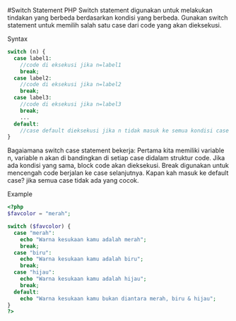 
#Switch Statement PHP
Switch statement digunakan untuk melakukan tindakan yang berbeda berdasarkan kondisi yang berbeda.
Gunakan switch statement untuk memilih salah satu case dari code yang akan dieksekusi.

Syntax
```php
switch (n) {
  case label1:
    //code di eksekusi jika n=label1
    break;
  case label2:
    //code di eksekusi jika n=label2
    break;
  case label3:
    //code di eksekusi jika n=label3
    break;
    ...
  default:
    //case default dieksekusi jika n tidak masuk ke semua kondisi case diatas
}
```

Bagaiamana switch case statement bekerja: Pertama kita memiliki variable n, variable n akan di bandingkan di setiap case didalam struktur code. Jika ada kondisi yang sama, block code akan dieksekusi. Break digunakan untuk mencengah code berjalan ke case selanjutnya. Kapan kah masuk ke default case? jika semua case tidak ada yang cocok.

Example
```PHP
<?php
$favcolor = "merah";

switch ($favcolor) {
  case "merah":
    echo "Warna kesukaan kamu adalah merah";
    break;
  case "biru":
    echo "Warna kesukaan kamu adalah biru";
    break;
  case "hijau":
    echo "Warna kesukaan kamu adalah hijau";
    break;
  default:
    echo "Warna kesukaan kamu bukan diantara merah, biru & hijau";
}
?>
```
